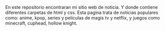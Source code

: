 En este repositorio encontraran mi sitio web de noticia. Y donde contiene diferentes carpetas de html y css.
Esta pagina trata de noticias populares como: anime, kpop, series y peliculas de magis tv y netflix,
y juegos como minecraft, cuphead, hollow knight. 
